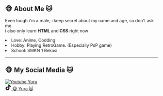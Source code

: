 <!DOCTYPE html>

<html>
<head>
		<meta http-equiv="CONTENT-TYPE" content="text/html; charset=UTF-8">
</head>
<body>
		<h2>
				🐵 About Me 🐱
		</h2>
		<p>
			Even tough i'm a male, 	i keep secret about my name and age, so don't ask me. <br>
				i also only learn <strong>HTML </strong>and<strong> CSS</strong> right now
				<li>Love: Anime, Codding</li>
				<li>Hobby: Playing RetroGame. (Especially PsP game)</li>
				<li>School: SMKN 1 Bekasi</li>
		</p> <hr>
		<h2>
			🐵	My Social Media 🐱
		</h2>
		<a href="https://youtube.com/@cluneko?si=evTtdcow8ZtA0dZ6">
		<img src="https://encrypted-tbn0.gstatic.com/images?q=tbn:ANd9GcQJJon21rAll_DQpngLArc1mQb6ZUtv9PUSyYICUI4pDSKkninBzh0OblZL&s=10" 
			 alt="Youtube" width="20">
		Yura</a> <br>
		<a href="https://www.tiktok.com/@clun.neko?_t=8odkp5yG2B0&_r=1">
				<img src="https://raw.githubusercontent.com/github/explore/14a518abd710177a13d8c22077cfcd98506dd756/topics/tiktok/tiktok.png" 
					 alt="TikTok" width="20">
				 🐵 Yura 🐱
		</a> <br>
</body>
</html>
